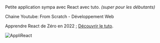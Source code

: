 Petite application sympa avec React avec tuto.  *(super pour les débutants)*

Chaine Youtube: From Scratch - Développement Web

Apprendre React de Zéro en 2022 ;
[Découvrir le tuto](https://youtu.be/f0X1Tl8aHtA?t=4).
						

![AppliReact](https://user-images.githubusercontent.com/40036047/169093863-fbe8a43c-ae11-4d0e-8a8a-36a230efc3ec.PNG)
